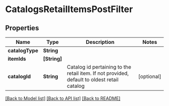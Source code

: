 # CatalogsRetailItemsPostFilter

## Properties
Name | Type | Description | Notes
------------ | ------------- | ------------- | -------------
**catalogType** | **String** |  | 
**itemIds** | **[String]** |  | 
**catalogId** | **String** | Catalog id pertaining to the retail item. If not provided, default to oldest retail catalog | [optional] 

[[Back to Model list]](../README.md#documentation-for-models) [[Back to API list]](../README.md#documentation-for-api-endpoints) [[Back to README]](../README.md)


